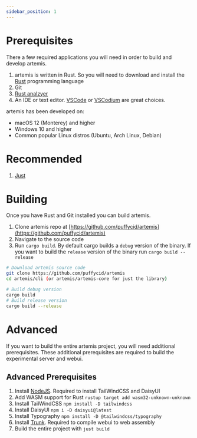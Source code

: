 ```yaml
---
sidebar_position: 1
---
```


# Prerequisites

There a few required applications you will need in order to build and develop
artemis.

1. artemis is written in Rust. So you will need to download and install the
   [Rust](https://www.rust-lang.org/) programming language
2. Git
3. [Rust analzyer](https://rust-analyzer.github.io/)
4. An IDE or text editor. [VSCode](https://code.visualstudio.com/) or
   [VSCodium](https://vscodium.com/) are great choices.

artemis has been developed on:

- macOS 12 (Monterey) and higher
- Windows 10 and higher
- Common popular Linux distros (Ubuntu, Arch Linux, Debian)

# Recommended

1. [Just](https://github.com/casey/just)

# Building

Once you have Rust and Git installed you can build artemis.

1. Clone artemis repo at
   [https://github.com/puffycid/artemis](https://github.com/puffycid/artemis)
2. Navigate to the source code
3. Run `cargo build`. By default cargo builds a `debug` version of the binary.
   If you want to build the `release` version of the binary run
   `cargo build --release`

```sh
# Download artemis source code
git clone https://github.com/puffycid/artemis
cd artemis/cli (or artemis/artemis-core for just the library)

# Build debug version
cargo build
# Build release version
cargo build --release
```

# Advanced

If you want to build the entire artemis project, you will need additional
prerequisites. These additional prerequisites are required to build the
experimental server and webui.

## Advanced Prerequisites

1. Install [NodeJS](https://nodejs.org/en). Required to install TailWindCSS and
   DaisyUI
2. Add WASM support for Rust `rustup target add wasm32-unknown-unknown`
3. Install TailWindCSS `npm install -D tailwindcss`
4. Install DaisyUI `npm i -D daisyui@latest`
5. Install Typography `npm install -D @tailwindcss/typography`
6. Install [Trunk](https://trunkrs.dev/). Required to compile webui to web
   assembly
7. Build the entire project with `just build`
